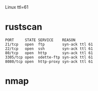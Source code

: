 Linux ttl=61

# rustscan

```
PORT     STATE SERVICE    REASON
21/tcp   open  ftp        syn-ack ttl 61
22/tcp   open  ssh        syn-ack ttl 61
80/tcp   open  http       syn-ack ttl 61
3305/tcp open  odette-ftp syn-ack ttl 61
8080/tcp open  http-proxy syn-ack ttl 61
```

# nmap

```

```